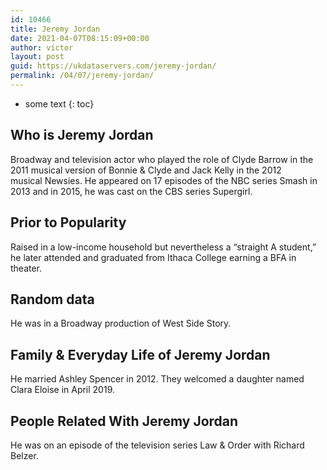 ```yaml
---
id: 10466
title: Jeremy Jordan
date: 2021-04-07T08:15:09+00:00
author: victor
layout: post
guid: https://ukdataservers.com/jeremy-jordan/
permalink: /04/07/jeremy-jordan/
---
```


* some text
{: toc}


## Who is Jeremy Jordan



Broadway and television actor who played the role of Clyde Barrow in the 2011 musical version of Bonnie & Clyde and Jack Kelly in the 2012 musical Newsies. He appeared on 17 episodes of the NBC series Smash in 2013 and in 2015, he was cast on the CBS series Supergirl.

                
                
                
## Prior to Popularity



Raised in a low-income household but nevertheless a &#8220;straight A student,&#8221; he later attended and graduated from Ithaca College earning a BFA in theater.

                
                
                
## Random data



He was in a Broadway production of West Side Story.

                
                
                
## Family & Everyday Life of Jeremy Jordan



He married Ashley Spencer in 2012. They welcomed a daughter named Clara Eloise in April 2019.

                
                
                
## People Related With Jeremy Jordan



He was on an episode of the television series Law & Order with Richard Belzer.

                
              
            
          
          
          